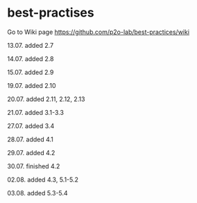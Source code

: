 # best-practises
Go to Wiki page
https://github.com/p2o-lab/best-practices/wiki

13.07. added 2.7

14.07. added 2.8

15.07. added 2.9

19.07. added 2.10

20.07. added 2.11, 2.12, 2.13 

21.07. added 3.1-3.3

27.07. added 3.4

28.07. added 4.1

29.07. added 4.2

30.07. finished 4.2

02.08. added 4.3, 5.1-5.2

03.08. added 5.3-5.4
